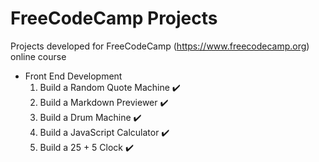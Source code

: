 # FreeCodeCamp Projects
Projects developed for FreeCodeCamp (https://www.freecodecamp.org) online course
- Front End Development
    1. Build a Random Quote Machine :heavy_check_mark:
    2. Build a Markdown Previewer :heavy_check_mark:
    3. Build a Drum Machine :heavy_check_mark:
    4. Build a JavaScript Calculator :heavy_check_mark:
    5. Build a 25 + 5 Clock :heavy_check_mark:
